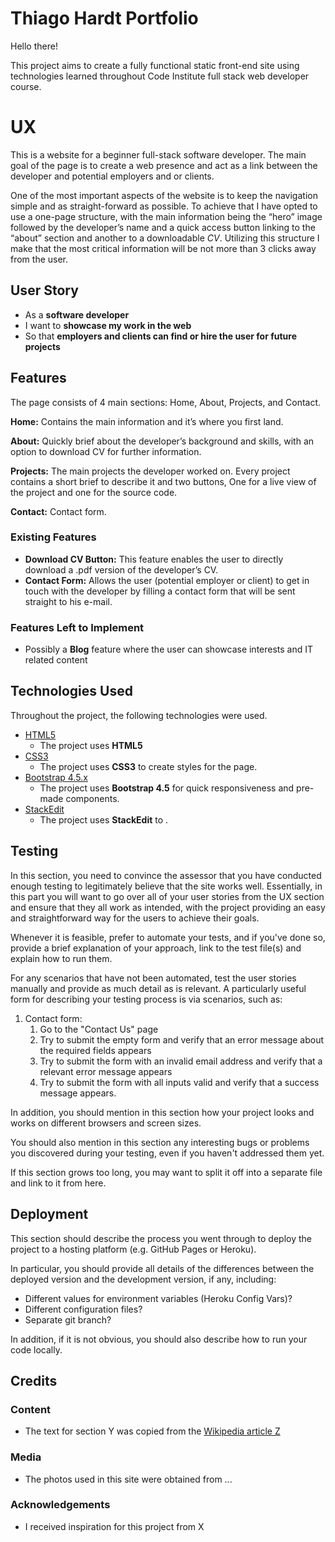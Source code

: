 # Thiago Hardt Portfolio

Hello there!

This project aims to create a fully functional static front-end site using technologies learned throughout Code Institute full stack web developer course.

# UX

This is a website for a beginner full-stack software developer.
The main goal of the page is to create a web presence and act as a link between the developer and potential employers and or clients.

One of the most important aspects of the website is to keep the navigation simple and as straight-forward as possible. To achieve that I have opted to use a one-page structure, with the main information being the “hero” image followed by the developer’s name and a quick access button linking to the “about” section and another to a downloadable *CV*. Utilizing this structure I make that the most critical information will be not more than 3 clicks away from the user.

## User Story

-   As a **software developer**
-  I want to **showcase my work in the web**
-   So that **employers and clients can find or hire the user for future projects** 

## Features

The page consists of 4 main sections: Home, About, Projects, and Contact.

**Home:**
Contains the main information and it’s where you first land.

**About:**
Quickly brief about the developer’s background and skills, with an option to download CV for further information.

**Projects:**
The main projects the developer worked on. Every project contains a short brief to describe it and two buttons, One for a live view of the project and one for the source code.

**Contact:**
Contact form.

### Existing Features

-   **Download CV Button:** This feature enables the user to directly download a .pdf version of the developer’s CV.
-   **Contact Form:** Allows the user (potential employer or client) to get in touch with the developer by filling a contact form that will be sent straight to his e-mail.

### Features Left to Implement

-  Possibly a **Blog** feature where the user can showcase interests and IT related content

## Technologies Used

Throughout the project, the following technologies were used.

- [HTML5](https://developer.mozilla.org/en-US/docs/Web/Guide/HTML/HTML5)
    -   The project uses  **HTML5** 
- [CSS3](https://developer.mozilla.org/en-US/docs/Archive/CSS3)
     -   The project uses  **CSS3**  to create styles for the page.
- [Bootstrap 4.5.x](https://getbootstrap.com/)
     -   The project uses  **Bootstrap 4.5**  for quick responsiveness and pre-made components.
 - [StackEdit](https://stackedit.io/)
     -   The project uses  **StackEdit**  to .

## Testing

In this section, you need to convince the assessor that you have conducted enough testing to legitimately believe that the site works well. Essentially, in this part you will want to go over all of your user stories from the UX section and ensure that they all work as intended, with the project providing an easy and straightforward way for the users to achieve their goals.

Whenever it is feasible, prefer to automate your tests, and if you've done so, provide a brief explanation of your approach, link to the test file(s) and explain how to run them.

For any scenarios that have not been automated, test the user stories manually and provide as much detail as is relevant. A particularly useful form for describing your testing process is via scenarios, such as:

1.  Contact form:
    1.  Go to the "Contact Us" page
    2.  Try to submit the empty form and verify that an error message about the required fields appears
    3.  Try to submit the form with an invalid email address and verify that a relevant error message appears
    4.  Try to submit the form with all inputs valid and verify that a success message appears.

In addition, you should mention in this section how your project looks and works on different browsers and screen sizes.

You should also mention in this section any interesting bugs or problems you discovered during your testing, even if you haven't addressed them yet.

If this section grows too long, you may want to split it off into a separate file and link to it from here.

## [](https://github.com/Code-Institute-Solutions/readme-template#deployment)Deployment

This section should describe the process you went through to deploy the project to a hosting platform (e.g. GitHub Pages or Heroku).

In particular, you should provide all details of the differences between the deployed version and the development version, if any, including:

-   Different values for environment variables (Heroku Config Vars)?
-   Different configuration files?
-   Separate git branch?

In addition, if it is not obvious, you should also describe how to run your code locally.

## [](https://github.com/Code-Institute-Solutions/readme-template#credits)Credits

### [](https://github.com/Code-Institute-Solutions/readme-template#content)Content

-   The text for section Y was copied from the  [Wikipedia article Z](https://en.wikipedia.org/wiki/Z)

### [](https://github.com/Code-Institute-Solutions/readme-template#media)Media

-   The photos used in this site were obtained from ...

### [](https://github.com/Code-Institute-Solutions/readme-template#acknowledgements)Acknowledgements

-   I received inspiration for this project from X

<!--stackedit_data:
eyJoaXN0b3J5IjpbNjA2MTk5NjI1LDYwMjQ5ODk1LC0yMDc3Nz
A5MDU1LC0xODUyNjAwNjgxLC0xOTYyMzY2ODk4LDE4MzgxMDIz
NTYsMTAzMzU1NDY0OCwtMTE1MzQ3NDUxNiwxNDQ3Mjk1Njk2LC
0xNjExMjQ0MDkwLC0xNjQ5NjU2NjUwXX0=
-->
